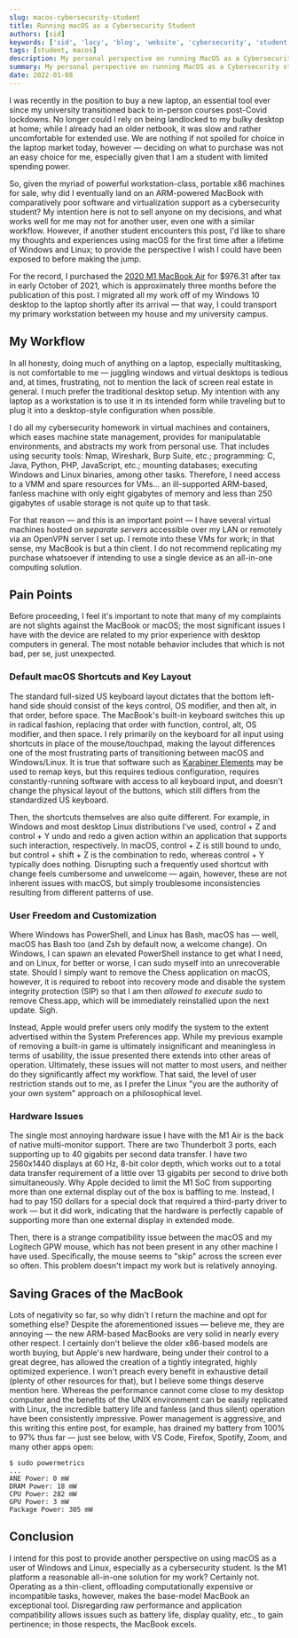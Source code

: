 ```yaml
---
slug: macos-cybersecurity-student
title: Running macOS as a Cybersecurity Student
authors: [sid]
keywords: ['sid', 'lacy', 'blog', 'website', 'cybersecurity', 'student', 'security', 'computer', 'hackthebox', 'htb', 'tech', 'macos']
tags: [student, macos]
description: My personal perspective on running MacOS as a Cybersecurity student — not everyone's first choice
summary: My personal perspective on running MacOS as a Cybersecurity student — not everyone's first choice
date: 2022-01-08
---
```


I was recently in the position to buy a new laptop, an essential tool ever since my university transitioned back to in-person courses post-Covid lockdowns. No longer could I rely on being landlocked to my bulky desktop at home; while I already had an older netbook, it was slow and rather uncomfortable for extended use. We are nothing if not spoiled for choice in the laptop market today, however — deciding on what to purchase was not an easy choice for me, especially given that I am a student with limited spending power. 

So, given the myriad of powerful workstation-class, portable x86 machines for sale, why did I eventually land on an ARM-powered MacBook with comparatively poor software and virtualization support as a cybersecurity student? My intention here is not to sell anyone on my decisions, and what works well for me may not for another user, even one with a similar workflow. However, if another student encounters this post, I'd like to share my thoughts and experiences using macOS for the first time after a lifetime of Windows and Linux; to provide the perspective I wish I could have been exposed to before making the jump.

For the record, I purchased the [2020 M1 MacBook Air](https://support.apple.com/kb/SP825) for $976.31 after tax in early October of 2021, which is approximately three months before the publication of this post. I migrated all my work off of my Windows 10 desktop to the laptop shortly after its arrival — that way, I could transport my primary workstation between my house and my university campus.

## My Workflow

In all honesty, doing much of anything on a laptop, especially multitasking, is not comfortable to me — juggling windows and virtual desktops is tedious and, at times, frustrating, not to mention the lack of screen real estate in general. I much prefer the traditional desktop setup. My intention with any laptop as a workstation is to use it in its intended form while traveling but to plug it into a desktop-style configuration when possible.

I do all my cybersecurity homework in virtual machines and containers, which eases machine state management, provides for manipulatable environments, and abstracts my work from personal use. That includes using security tools: Nmap, Wireshark, Burp Suite, etc.; programming: C, Java, Python, PHP, JavaScript, etc.; mounting databases; executing Windows and Linux binaries, among other tasks. Therefore, I need access to a VMM and spare resources for VMs... an ill-supported ARM-based, fanless machine with only eight gigabytes of memory and less than 250 gigabytes of usable storage is not quite up to that task.

For that reason — and this is an important point — I have several virtual machines hosted on *separate servers* accessible over my LAN or remotely via an OpenVPN server I set up. I remote into these VMs for work; in that sense, my MacBook is but a thin client. I do not recommend replicating my purchase whatsoever if intending to use a single device as an all-in-one computing solution.

## Pain Points

Before proceeding, I feel it's important to note that many of my complaints are not slights against the MacBook or macOS; the most significant issues I have with the device are related to my prior experience with desktop computers in general. The most notable behavior includes that which is not bad, per se, just unexpected.

### Default macOS Shortcuts and Key Layout

The standard full-sized US keyboard layout dictates that the bottom left-hand side should consist of the keys control, OS modifier, and then alt, in that order, before space. The MacBook's built-in keyboard switches this up in radical fashion, replacing that order with function, control, alt, OS modifier, and then space. I rely primarily on the keyboard for all input using shortcuts in place of the mouse/touchpad, making the layout differences one of the most frustrating parts of transitioning between macOS and Windows/Linux. It is true that software such as [Karabiner Elements](https://karabiner-elements.pqrs.org) may be used to remap keys, but this requires tedious configuration, requires constantly-running software with access to all keyboard input, and doesn't change the physical layout of the buttons, which still differs from the standardized US keyboard.

Then, the shortcuts themselves are also quite different. For example, in Windows and most desktop Linux distributions I've used, control + Z and control + Y undo and redo a given action within an application that supports such interaction, respectively. In macOS, control + Z is still bound to undo, but control + shift + Z is the combination to redo, whereas control + Y typically does nothing. Disrupting such a frequently used shortcut with change feels cumbersome and unwelcome — again, however, these are not inherent issues with macOS, but simply troublesome inconsistencies resulting from different patterns of use.

### User Freedom and Customization 

Where Windows has PowerShell, and Linux has Bash, macOS has — well, macOS has Bash too (and Zsh by default now, a welcome change). On Windows, I can spawn an elevated PowerShell instance to get what I need, and on Linux, for better or worse, I can sudo myself into an unrecoverable state. Should I simply want to remove the Chess application on macOS, however, it is required to reboot into recovery mode and disable the system integrity protection (SIP) so that I am then *allowed to execute sudo* to remove Chess.app, which will be immediately reinstalled upon the next update. Sigh.

Instead, Apple would prefer users only modify the system to the extent advertised within the System Preferences app. While my previous example of removing a built-in game is ultimately insignificant and meaningless in terms of usability, the issue presented there extends into other areas of operation. Ultimately, these issues will not matter to most users, and neither do they significantly affect my workflow. That said, the level of user restriction stands out to me, as I prefer the Linux "you are the authority of your own system" approach on a philosophical level.

### Hardware Issues

The single most annoying hardware issue I have with the M1 Air is the back of native multi-monitor support. There are two Thunderbolt 3 ports, each supporting up to 40 gigabits per second data transfer. I have two 2560x1440 displays at 60 Hz, 8-bit color depth, which works out to a total data transfer requirement of a little over 13 gigabits per second to drive both simultaneously. Why Apple decided to limit the M1 SoC from supporting more than one external display out of the box is baffling to me. Instead, I had to pay 150 dollars for a special dock that required a third-party driver to work — but it did work, indicating that the hardware is perfectly capable of supporting more than one external display in extended mode.

Then, there is a strange compatibility issue between the macOS and my Logitech GPW mouse, which has not been present in any other machine I have used. Specifically, the mouse seems to "skip" across the screen ever so often. This problem doesn't impact my work but is relatively annoying.

## Saving Graces of the MacBook

Lots of negativity so far, so why didn't I return the machine and opt for something else? Despite the aforementioned issues — believe me, they are annoying — the new ARM-based MacBooks are very solid in nearly every other respect. I certainly don't believe the older x86-based models are worth buying, but Apple's new hardware, being under their control to a great degree, has allowed the creation of a tightly integrated, highly optimized experience. I won't preach every benefit in exhaustive detail (plenty of other resources for that), but I believe some things deserve mention here. Whereas the performance cannot come close to my desktop computer and the benefits of the UNIX environment can be easily replicated with Linux, the incredible battery life and fanless (and thus silent) operation have been consistently impressive. Power management is aggressive, and this writing this entire post, for example, has drained my battery from 100% to 97% thus far — just see below, with VS Code, Firefox, Spotify, Zoom, and many other apps open:

```
$ sudo powermetrics
...
ANE Power: 0 mW
DRAM Power: 18 mW
CPU Power: 282 mW
GPU Power: 3 mW
Package Power: 305 mW
```

## Conclusion
I intend for this post to provide another perspective on using macOS as a user of Windows and Linux, especially as a cybersecurity student. Is the M1 platform a reasonable all-in-one solution for my work? Certainly not. Operating as a thin-client, offloading computationally expensive or incompatible tasks, however, makes the base-model MacBook an exceptional tool. Disregarding raw performance and application compatibility allows issues such as battery life, display quality, etc., to gain pertinence; in those respects, the MacBook excels.